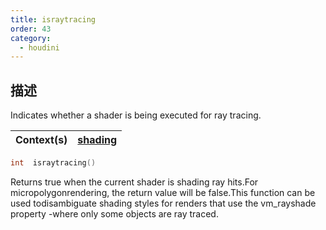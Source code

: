 ```yaml
---
title: israytracing
order: 43
category:
  - houdini
---
```

    
## 描述

Indicates whether a shader is being executed for ray tracing.

| Context(s) | [shading](../contexts/shading.html) |
| ---------- | ----------------------------------- |

```c
int  israytracing()
```

Returns true when the current shader is shading ray hits.For
micropolygonrendering, the return value will be false.This function can be
used todisambiguate shading styles for renders that use the vm_rayshade
property -where only some objects are ray traced.
